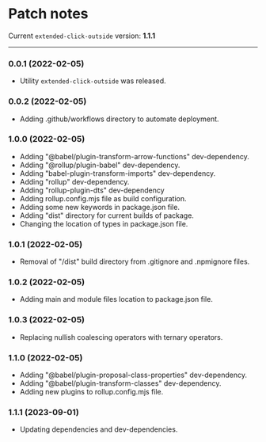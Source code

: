 # Patch notes

Current `extended-click-outside` version: **1.1.1**

***

### 0.0.1 (2022-02-05)

* Utility `extended-click-outside` was released.

### 0.0.2 (2022-02-05)

* Adding .github/workflows directory to automate deployment.

### 1.0.0 (2022-02-05)

* Adding "@babel/plugin-transform-arrow-functions" dev-dependency.
* Adding "@rollup/plugin-babel" dev-dependency.
* Adding "babel-plugin-transform-imports" dev-dependency.
* Adding "rollup" dev-dependency.
* Adding "rollup-plugin-dts" dev-dependency
* Adding rollup.config.mjs file as build configuration.
* Adding some new keywords in package.json file.
* Adding "dist" directory for current builds of package.
* Сhanging the location of types in package.json file.

### 1.0.1 (2022-02-05)

* Removal of "/dist" build directory from .gitignore and .npmignore files.

### 1.0.2 (2022-02-05)

* Adding main and module files location to package.json file.

### 1.0.3 (2022-02-05)

* Replacing nullish coalescing operators with ternary operators.

### 1.1.0 (2022-02-05)

* Adding "@babel/plugin-proposal-class-properties" dev-dependency.
* Adding "@babel/plugin-transform-classes" dev-dependency.
* Adding new plugins to rollup.config.mjs file.

### 1.1.1 (2023-09-01)

* Updating dependencies and dev-dependencies.